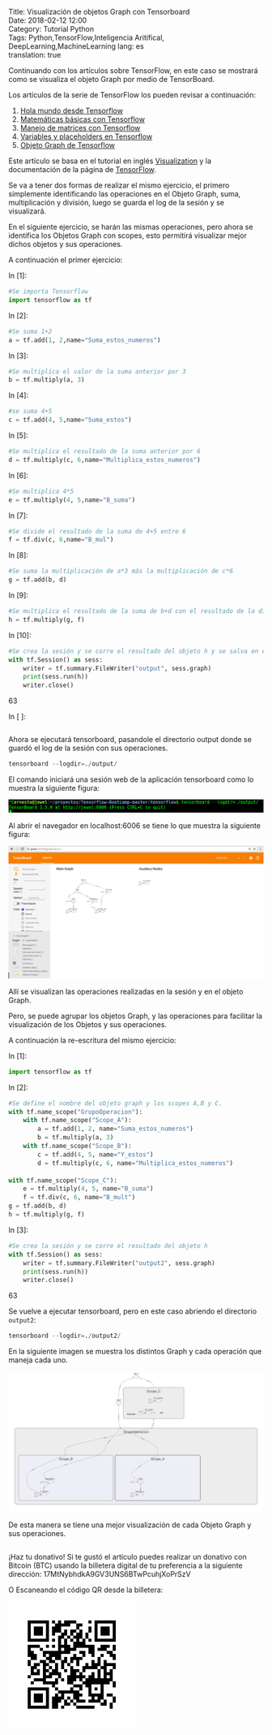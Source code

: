 Title: Visualización de objetos Graph con Tensorboard  
Date: 2018-02-12 12:00  
Category: Tutorial Python  
Tags: Python,TensorFlow,Inteligencia Aritifical, DeepLearning,MachineLearning
lang: es  
translation: true  

Continuando con los artículos sobre TensorFlow, en este caso se mostrará como se visualiza el objeto Graph por medio de TensorBoard.

Los artículos de la serie de TensorFlow los pueden revisar a continuación:

1. [Hola mundo desde Tensorflow](https://www.seraph.to/hola-mundo-desde-tensorflow.html)  
2. [Matemáticas básicas con Tensorflow](https://www.seraph.to/matematicas-basicas-con-tensorflow.html)  
3. [Manejo de matrices con Tensorflow](https://www.seraph.to/manejo-de-matrices-con-tensorflow.html)  
4. [Variables y placeholders en Tensorflow](https://www.seraph.to/variables-y-placeholders-en-tensorflow.html)  
5. [Objeto Graph de Tensorflow](https://www.seraph.to/objeto-graph-de-tensorflow.html)  

Este artículo se basa en el tutorial en inglés [Visualization](http://learningtensorflow.com/Visualisation/) y la documentación de la página de [TensorFlow](http://www.tensorflow.org/programmers_guide/graph_viz). 

Se va a tener dos formas de realizar el mismo ejercicio, el primero simplemente identificando las operaciones en el Objeto Graph, suma, multiplicación y división, luego se guarda el log de la sesión y se visualizará. 

En el siguiente ejercicio, se harán las mismas operaciones, pero ahora se identifica los Objetos Graph con scopes, esto permitirá visualizar  mejor dichos objetos y sus operaciones. 

A continuación el primer ejercicio:

In [1]:
```python
#Se importa Tensorflow
import tensorflow as tf
```
In [2]:
```python
#Se suma 1+2
a = tf.add(1, 2,name="Suma_estos_numeros")
```
In [3]:
```python
#Se multiplica el valor de la suma anterior por 3
b = tf.multiply(a, 3)
```
In [4]:
```python
#se suma 4+5
c = tf.add(4, 5,name="Suma_estos")
```
In [5]:
```python
#Se multiplica el resultado de la suma anterior por 6
d = tf.multiply(c, 6,name="Multiplica_estos_numeros")
```
In [6]:
```python
#Se multiplica 4*5
e = tf.multiply(4, 5,name="B_suma")
```
In [7]:
```python
#Se divide el resultado de la suma de 4+5 entre 6
f = tf.div(c, 6,name="B_mul")
```
In [8]:
```python
#Se suma la multiplicación de a*3 más la multiplicación de c*6
g = tf.add(b, d)
```
In [9]:
```python
#Se multiplica el resultado de la suma de b+d con el resultado de la división de c/6
h = tf.multiply(g, f)
```
In [10]:
```python
#Se crea la sesión y se corre el resultado del objeto h y se salva en el directorio output.
with tf.Session() as sess:
    writer = tf.summary.FileWriter("output", sess.graph)
    print(sess.run(h))
    writer.close()
```
63

In [ ]:
```

```
 
Ahora se ejecutará tensorboard, pasandole el directorio output donde se guardó el log de la sesión con sus operaciones.
```python
tensorboard --logdir=./output/
```
El comando iniciará una sesión web de la aplicación tensorboard como lo muestra la siguiente figura:

![](./images/visualizaciondeobjetosgraphcontensorboard-1.png) 

Al abrir el navegador en localhost:6006 se tiene lo que muestra la siguiente figura:

![](./images/visualizaciondeobjetosgraphcontensorboard-2.png) 


Allí se visualizan las operaciones realizadas en la sesión y en el objeto Graph.

Pero, se puede agrupar los objetos Graph, y las operaciones para facilitar la visualización de los Objetos y sus operaciones.

A continuación la re-escritura del mismo ejercicio:

In [1]:
```python
import tensorflow as tf
```
In [2]:
```python
#Se define el nombre del objeto graph y los scopes A,B y C.
with tf.name_scope("GrupoOperacion"):
    with tf.name_scope("Scope_A"):
        a = tf.add(1, 2, name="Suma_estos_numeros")
        b = tf.multiply(a, 3)
    with tf.name_scope("Scope_B"):
        c = tf.add(4, 5, name="Y_estos")
        d = tf.multiply(c, 6, name="Multiplica_estos_numeros")

with tf.name_scope("Scope_C"):
    e = tf.multiply(4, 5, name="B_suma")
    f = tf.div(c, 6, name="B_mult")
g = tf.add(b, d)
h = tf.multiply(g, f)
```
In [3]:
```python
#Se crea la sesión y se corre el resultado del objeto h
with tf.Session() as sess:
    writer = tf.summary.FileWriter("output2", sess.graph)
    print(sess.run(h))
    writer.close()
```
63

Se vuelve a ejecutar tensorboard, pero en este caso abriendo el directorio `output2`:
```python
tensorboard --logdir=./output2/
```
En la siguiente imagen se muestra los distintos Graph y cada operación que maneja cada uno. 

![](./images/visualizaciondeobjetosgraphcontensorboard-3.png) 

De esta manera se tiene una mejor visualización de cada Objeto Graph y sus operaciones.

##  ##
¡Haz tu donativo!
Si te gustó el artículo puedes realizar un donativo con Bitcoin (BTC)
usando la billetera digital de tu preferencia a la siguiente
dirección: 17MtNybhdkA9GV3UNS6BTwPcuhjXoPrSzV

O Escaneando el código QR desde la billetera:

![17MtNybhdkA9GV3UNS6BTwPcuhjXoPrSzV](./images/17MtNybhdkA9GV3UNS6BTwPcuhjXoPrSzV.png)
